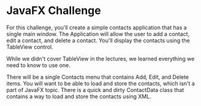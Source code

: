 # JavaFX Challenge
For this challenge, you'll create a simple contacts application that has a single main window.  The Application
will allow the user to add a contact, edit a contact, and delete a contact.   You'll display the contacts using
the TableView control.

While we didn't cover TableView in the lectures, we learned everything we need to know to use one.

There will be a single Contacts menu that contains Add, Edit, and Delete items.
You will want to be able to load and store the contacts, which isn't a part of JavaFX topic.
There is a quick and dirty ContactData class that contains a way to load and store the contacts using XML.

